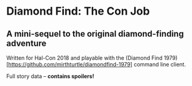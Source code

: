 # Diamond Find: The Con Job
## A mini-sequel to the original diamond-finding adventure

Written for Hal-Con 2018 and playable with the (Diamond Find 1979)[https://github.com/mirthturtle/diamondfind-1979] command line client.

Full story data – **contains spoilers!**
